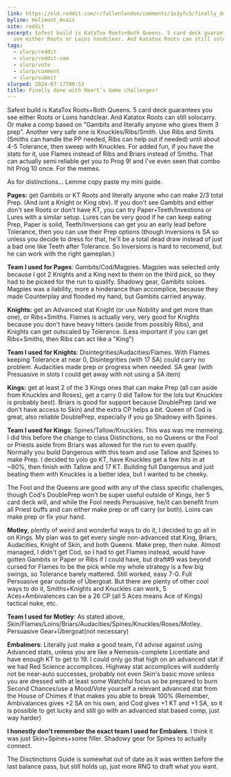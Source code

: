 ```yaml
---
link: https://old.reddit.com/r/fallenlondon/comments/1e3yfc5/finally_done_with_hearts_game_challenges/ldbobqw/
byline: Heliment_Anais
site: reddit
excerpt: Safest build is KataTox Roots+Both Queens. 5 card deck guarantees you
  see either Roots or Loins handclear. And Katatox Roots can still solocarry....
tags:
  - slurp/reddit
  - slurp/reddit-com
  - slurp/vote
  - slurp/comment
  - slurp/submit
slurped: 2024-07-17T00:53
title: Finally done with Heart’s Game challenges!
---
```


Safest build is KataTox Roots+Both Queens. 5 card deck guarantees you see either Roots or Loins handclear. And Katatox Roots can still solocarry. Or make a comp based on "Gambits and literally anyone who gives them 3 prep". Another very safe one is Knuckles/Ribs/Smith. Use Ribs and Smits (Smiths can handle the PP needed, Ribs can help out if needed) until about 4-5 Tolerance, then sweep with Knuckles. For added fun, if you have the stats for it, use Flames instead of Ribs and Briars instead of Smiths. That can actually semi reliable get you to Prog 9! and I've even seen that combo hit Prog 10 once. For the memes.

As for distinctions... Lemme copy paste my mini guide.

**Pages:** get Gambits or KT Roots and literally anyone who can make 2/3 total Prep. (And isnt a Knight or King obv). If you don't see Gambits and either don't see Roots or don't have KT, you can try Paper+Teeth/Investions or Lures with a similar setup. Lures can be very good if he can keep eating Prep, Paper is solid, Teeth/Inversions can get you an early lead before Tolerance, then you can use their Prep options (though Inversions is SA so unless you decide to dress for that, he'll be a total dead draw instead of just a bad one like Teeth after Tolerance. So Inversions is hard to recomend, but he can work with the right gameplan.)

**Team I used for Pages**: Gambits/Cod/Magpies. Magpies was selected only because I got 2 Knights and a King next to them on the third pick, so they had to be picked for the run to qualify. Shadowy gear, Gambits soloes. Magpies was a liability, more a hinderance than accomplice, because they made Counterplay and flooded my hand, but Gambits carried anyway.

**Knights:** get an Advanced stat Knight (or use Nobility and get more than one), or Ribs+Smiths. Flames is actually very, very good for Knights because you don't have heavy hitters (aside from possibly Ribs), and Knights can get outscaled by Tolerance. (Less important if you can get Ribs+Smiths, then Ribs can act like a "King")

**Team I used for Knights**: Disintegrities/Audacities/Flames. With Flames keeping Tolerance at near 0, Disintegrities (with 17 SA) could carry no problem. Audacities made prep or progress when needed. SA gear (with Presuasive in slots I could get away with not using a SA item)

**Kings:** get at least 2 of the 3 Kings ones that can make Prep (all can aside from Knuckles and Roses), get a carry (I did Tallow for the lols but Knuckles is probably best). Briars is good for support because DoublePrep (and we don't have access to Skin) and the extra CP helps a bit. Queen of Cod is great, also reliable DoublePrep, especially if you go Shadowy with Spines.

**Team I used for Kings**: Spines/Tallow/Knuckles. This was was me memeing. I did this before the change to class Distinctions, so no Queens or the Fool or Priests aside from Briars was allowed for the run to even qualify. Normally you build Dangerous with this team and use Tallow and Spines to make Prep. I decided to yolo go KT, have Knuckles get a few hits in at ~80%, then finish with Tallow and 17 KT. Building full Dangerous and just beating them with Knuckles is a better idea, but I wanted to be cheeky.

The Fool and the Queens are good with any of the class specific challenges, though Cod's DoublePrep won't be super useful outside of Kings, her 5 card deck will, and while the Fool needs Persuasive, he/it can benefit from all Priest buffs and can either make prep or off carry (or both). Loins can make prep or fix your hand.

**Motley**, plently of weird and wonderful ways to do it, I decided to go all in on Kings. My plan was to get every single non-advanced stat King, Briars, Audacities, Knight of Skin, and both Queens. Make prep, then nuke. Almost managed, I didn't get Cod, so I had to get Flames instead, would have gotten Gambits or Paper or Ribs if I could have, but draft#9 was beyond cursed for Flames to be the pick while my whole strategy is a few big swings, so Tolerance barely mattered. Still worked, easy 7-0. Full Persuasive gear outside of Übergoat. But there are plenty of other cool ways to do it, Smiths+Knights and Knuckles can work, 5 Aces+Ambivalences can be a 26 CP (all 5 Aces means Ace of Kings) tactical nuke, etc.

**Team I used for Motley**: As stated above, Skin/Flames/Loins/Briars/Audacities/Spines/Knuckles/Roses/Motley. Persuasive Gear+Übergoat(not necessary)

**Embalmers**: Literally just make a good team, I'd advise against using Advanced stats, unless you are like a Nemesis-complete Licentiate and have enough KT to get to 19. I could only go that high on an advanced stat if we had Red Science accomplices. Highway stat accomplices will suddenly not be near-auto successes, probably not even Skin's basic move unless you are dressed with at least some Watchful focus so be prepared to burn Second Chances/use a Mood/Vote yourself a relevant advanced stat from the House of Chimes if that makes you able to break 100% (Remember, Ambivalances gives +2 SA on his own, and Cod gives +1 KT and +1 SA, so it is possible to get lucky and still go with an advanced stat based comp, just way harder)

**I honestly don't remember the exact team I used for Embalers**. I think it was just Skin+Spines+some filler. Shadowy gear for Spines to actually connect.

The Disctinctions Guide is somewhat out of date as it was written before the last balance pass, but still holds up, just more RNG to draft what you want.